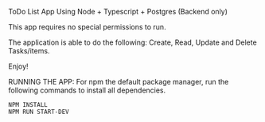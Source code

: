 ToDo List App Using Node + Typescript + Postgres (Backend only)

  This app requires no special permissions to run. 

The application is able to do the following:
    Create, Read, Update and Delete Tasks/items.

Enjoy!

RUNNING THE APP:
  For npm the default package manager, run the following commands to install all dependencies.

    NPM INSTALL
    NPM RUN START-DEV
